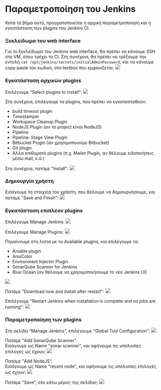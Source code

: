 # Παραμετροποίηση του Jenkins

Κατά το βήμα αυτό, πραγματοποιείται η αρχική παραμετροποίηση και η εγκατάσταση των plugins του Jenkins CI.


### Ξεκλείδωμα του web interface

Για το ξεκλείδωμα του Jenkins web interface, θα πρέπει να κάνουμε SSH στο VM, όπου τρέχει το CI. Στη συνέχεια, θα πρέπει να τρέξουμε την εντολή `cat /opt/jenkins/secrets/initialAdminPassword`, και να κάνουμε copy-paste τον κωδικό, στο textbox που εμφανίζεται:
![](screenshots/1_init_jenkins/1_unlock_jenkins.png)


### Εγκατάσταση αρχικών plugins

Επιλέγουμε "Select plugins to install":
![](screenshots/1_init_jenkins/2_customize_jenkins.png)

Στη συνέχεια, επιλέγουμε τα plugins, που πρέπει να εγκατασταθούν:

* build timeout plugin
* Timestamper
* Workspace Cleanup Plugin
* NodeJS Plugin (αν το project είναι NodeJS)
* Pipeline
* Pipeline: Stage View Plugin
* Bitbucket Plugin (αν χρησιμοποιούμε Bitbucket)
* Git plugin
* Άλλα επιθυμητά plugins (π.χ. Mailer Plugin, αν θέλουμε ειδοποιήσεις μέσω mail, κ.ά.)

Στη συνέχεια, πατάμε "Install":
![](screenshots/1_init_jenkins/3_install_plugins.png)


### Δημιουργία χρήστη

Εισάγουμε τα στοιχεία του χρήστη, που θέλουμε να δημιουργήσουμε, και πατάμε "Save and Finish":
![](screenshots/1_init_jenkins/4_create_user.png)


### Εγκατάσταση επιπλέον plugins

Επιλέγουμε Manage Jenkins:
![](screenshots/1_init_jenkins/5_manage_jenkins.png)

Επιλέγουμε Manage Plugins:
![](screenshots/1_init_jenkins/6_manage_plugins.png)

Πηγαίνουμε στη λίστα με τα Available plugins, και επιλέγουμε τα:

* Ansible plugin
* AnsiColor
* Environment Injector Plugin
* SonarQube Scanner for Jenkins
* Blue Ocean (αν θέλουμε να χρησιμοποιήσουμε το νέο Jenkins UI)

![](screenshots/1_init_jenkins/7_available_plugins.png)

Πατάμε "Download now and install after restart":
![](screenshots/1_init_jenkins/8_download_and_restart.png)

Επιλέγουμε "Restart Jenkins when installation is complete and no jobs are running":
![](screenshots/1_init_jenkins/9_restart_after.png)


### Παραμετροποίηση των plugins

Στη σελίδα "Manage Jenkins", επιλέγουμε "Global Tool Configuration":
![](screenshots/2_config_jenkins/1_global_tools.png)

Πατάμε "Add SonarQube Scanner".  
Εισάγουμε ως Name "sonar scanner", και αφήνουμε τις υπόλοιπες επιλογές ως έχουν:
![](screenshots/2_config_jenkins/2_add_sonarqube_scanner.png)

Πατάμε "Add NodeJS".  
Εισάγουμε ως Name "recent node", και αφήνουμε τις υπόλοιπες επιλογές ως έχουν:
![](screenshots/2_config_jenkins/3_add_nodejs.png)

Πατάμε "Save", στο κάτω μέρος της σελίδας:
![](screenshots/2_config_jenkins/4_save.png)
